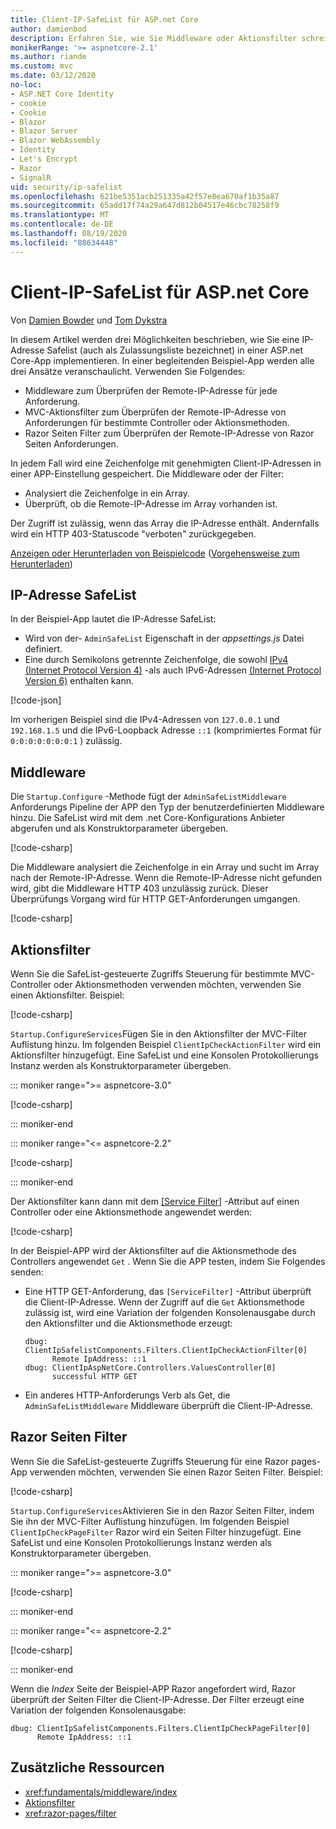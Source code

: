```yaml
---
title: Client-IP-SafeList für ASP.net Core
author: damienbod
description: Erfahren Sie, wie Sie Middleware oder Aktionsfilter schreiben, um Remote-IP-Adressen anhand einer Liste genehmigter IP-Adressen zu überprüfen.
monikerRange: '>= aspnetcore-2.1'
ms.author: riande
ms.custom: mvc
ms.date: 03/12/2020
no-loc:
- ASP.NET Core Identity
- cookie
- Cookie
- Blazor
- Blazor Server
- Blazor WebAssembly
- Identity
- Let's Encrypt
- Razor
- SignalR
uid: security/ip-safelist
ms.openlocfilehash: 621be5351acb251335a42f57e8ea670af1b35a87
ms.sourcegitcommit: 65add17f74a29a647d812b04517e46cbc78258f9
ms.translationtype: MT
ms.contentlocale: de-DE
ms.lasthandoff: 08/19/2020
ms.locfileid: "88634448"
---
```

# <a name="client-ip-safelist-for-aspnet-core"></a>Client-IP-SafeList für ASP.net Core

Von [Damien Bowder](https://twitter.com/damien_bod) und [Tom Dykstra](https://github.com/tdykstra)
 
In diesem Artikel werden drei Möglichkeiten beschrieben, wie Sie eine IP-Adresse Safelist (auch als Zulassungsliste bezeichnet) in einer ASP.net Core-App implementieren. In einer begleitenden Beispiel-App werden alle drei Ansätze veranschaulicht. Verwenden Sie Folgendes:

* Middleware zum Überprüfen der Remote-IP-Adresse für jede Anforderung.
* MVC-Aktionsfilter zum Überprüfen der Remote-IP-Adresse von Anforderungen für bestimmte Controller oder Aktionsmethoden.
* Razor Seiten Filter zum Überprüfen der Remote-IP-Adresse von Razor Seiten Anforderungen.

In jedem Fall wird eine Zeichenfolge mit genehmigten Client-IP-Adressen in einer APP-Einstellung gespeichert. Die Middleware oder der Filter:

* Analysiert die Zeichenfolge in ein Array. 
* Überprüft, ob die Remote-IP-Adresse im Array vorhanden ist.

Der Zugriff ist zulässig, wenn das Array die IP-Adresse enthält. Andernfalls wird ein HTTP 403-Statuscode "verboten" zurückgegeben.

[Anzeigen oder Herunterladen von Beispielcode](https://github.com/dotnet/AspNetCore.Docs/tree/master/aspnetcore/security/ip-safelist/samples) ([Vorgehensweise zum Herunterladen](xref:index#how-to-download-a-sample))

## <a name="ip-address-safelist"></a>IP-Adresse SafeList

In der Beispiel-App lautet die IP-Adresse SafeList:

* Wird von der- `AdminSafeList` Eigenschaft in der *appsettings.js* Datei definiert.
* Eine durch Semikolons getrennte Zeichenfolge, die sowohl [IPv4 (Internet Protocol Version 4)](https://wikipedia.org/wiki/IPv4) -als auch IPv6-Adressen [(Internet Protocol Version 6)](https://wikipedia.org/wiki/IPv6) enthalten kann.

[!code-json[](ip-safelist/samples/3.x/ClientIpAspNetCore/appsettings.json?range=1-3&highlight=2)]

Im vorherigen Beispiel sind die IPv4-Adressen von `127.0.0.1` und `192.168.1.5` und die IPv6-Loopback Adresse `::1` (komprimiertes Format für `0:0:0:0:0:0:0:1` ) zulässig.

## <a name="middleware"></a>Middleware

Die `Startup.Configure` -Methode fügt der `AdminSafeListMiddleware` Anforderungs Pipeline der APP den Typ der benutzerdefinierten Middleware hinzu. Die SafeList wird mit dem .net Core-Konfigurations Anbieter abgerufen und als Konstruktorparameter übergeben.

[!code-csharp[](ip-safelist/samples/3.x/ClientIpAspNetCore/Startup.cs?name=snippet_ConfigureAddMiddleware)]

Die Middleware analysiert die Zeichenfolge in ein Array und sucht im Array nach der Remote-IP-Adresse. Wenn die Remote-IP-Adresse nicht gefunden wird, gibt die Middleware HTTP 403 unzulässig zurück. Dieser Überprüfungs Vorgang wird für HTTP GET-Anforderungen umgangen.

[!code-csharp[](ip-safelist/samples/Shared/ClientIpSafelistComponents/Middlewares/AdminSafeListMiddleware.cs?name=snippet_ClassOnly)]

## <a name="action-filter"></a>Aktionsfilter

Wenn Sie die SafeList-gesteuerte Zugriffs Steuerung für bestimmte MVC-Controller oder Aktionsmethoden verwenden möchten, verwenden Sie einen Aktionsfilter. Beispiel:

[!code-csharp[](ip-safelist/samples/Shared/ClientIpSafelistComponents/Filters/ClientIpCheckActionFilter.cs?name=snippet_ClassOnly)]

`Startup.ConfigureServices`Fügen Sie in den Aktionsfilter der MVC-Filter Auflistung hinzu. Im folgenden Beispiel `ClientIpCheckActionFilter` wird ein Aktionsfilter hinzugefügt. Eine SafeList und eine Konsolen Protokollierungs Instanz werden als Konstruktorparameter übergeben.

::: moniker range=">= aspnetcore-3.0"

[!code-csharp[](ip-safelist/samples/3.x/ClientIpAspNetCore/Startup.cs?name=snippet_ConfigureServicesActionFilter)]

::: moniker-end

::: moniker range="<= aspnetcore-2.2"

[!code-csharp[](ip-safelist/samples/2.x/ClientIpAspNetCore/Startup.cs?name=snippet_ConfigureServicesActionFilter)]

::: moniker-end

Der Aktionsfilter kann dann mit dem [[Service Filter]](xref:Microsoft.AspNetCore.Mvc.ServiceFilterAttribute) -Attribut auf einen Controller oder eine Aktionsmethode angewendet werden:

[!code-csharp[](ip-safelist/samples/3.x/ClientIpAspNetCore/Controllers/ValuesController.cs?name=snippet_ActionFilter&highlight=1)]

In der Beispiel-APP wird der Aktionsfilter auf die Aktionsmethode des Controllers angewendet `Get` . Wenn Sie die APP testen, indem Sie Folgendes senden:

* Eine HTTP GET-Anforderung, das `[ServiceFilter]` -Attribut überprüft die Client-IP-Adresse. Wenn der Zugriff auf die `Get` Aktionsmethode zulässig ist, wird eine Variation der folgenden Konsolenausgabe durch den Aktionsfilter und die Aktionsmethode erzeugt:

    ```
    dbug: ClientIpSafelistComponents.Filters.ClientIpCheckActionFilter[0]
          Remote IpAddress: ::1
    dbug: ClientIpAspNetCore.Controllers.ValuesController[0]
          successful HTTP GET    
    ```

* Ein anderes HTTP-Anforderungs Verb als Get, die `AdminSafeListMiddleware` Middleware überprüft die Client-IP-Adresse.

## <a name="no-locrazor-pages-filter"></a>Razor Seiten Filter

Wenn Sie die SafeList-gesteuerte Zugriffs Steuerung für eine Razor pages-App verwenden möchten, verwenden Sie einen Razor Seiten Filter. Beispiel:

[!code-csharp[](ip-safelist/samples/Shared/ClientIpSafelistComponents/Filters/ClientIpCheckPageFilter.cs?name=snippet_ClassOnly)]

`Startup.ConfigureServices`Aktivieren Sie in den Razor Seiten Filter, indem Sie ihn der MVC-Filter Auflistung hinzufügen. Im folgenden Beispiel `ClientIpCheckPageFilter` Razor wird ein Seiten Filter hinzugefügt. Eine SafeList und eine Konsolen Protokollierungs Instanz werden als Konstruktorparameter übergeben.

::: moniker range=">= aspnetcore-3.0"

[!code-csharp[](ip-safelist/samples/3.x/ClientIpAspNetCore/Startup.cs?name=snippet_ConfigureServicesPageFilter)]

::: moniker-end

::: moniker range="<= aspnetcore-2.2"

[!code-csharp[](ip-safelist/samples/2.x/ClientIpAspNetCore/Startup.cs?name=snippet_ConfigureServicesPageFilter)]

::: moniker-end

Wenn die *Index* Seite der Beispiel-APP Razor angefordert wird, Razor überprüft der Seiten Filter die Client-IP-Adresse. Der Filter erzeugt eine Variation der folgenden Konsolenausgabe:

```
dbug: ClientIpSafelistComponents.Filters.ClientIpCheckPageFilter[0]
      Remote IpAddress: ::1
```

## <a name="additional-resources"></a>Zusätzliche Ressourcen

* <xref:fundamentals/middleware/index>
* [Aktionsfilter](xref:mvc/controllers/filters#action-filters)
* <xref:razor-pages/filter>
